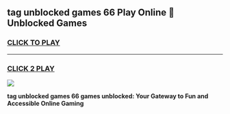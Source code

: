 
## tag unblocked games 66 Play Online 👋 Unblocked Games
<h3>
<a href="https://premium.freeplayer.one?title=tag_unblocked_games_66&ref=19F">CLICK TO PLAY</a></h3>
<hr>

<h3>
<a href="https://premium.freeplayer.one?title=tag_unblocked_games_66&ref=19F">CLICK 2 PLAY</a>
  
</h3>

<a href="https://premium.freeplayer.one?title=tag_unblocked_games_66&ref=19F"><img src="https://clearcache.store/games.png"></a>


**tag unblocked games 66 games unblocked: Your Gateway to Fun and Accessible Online Gaming**
